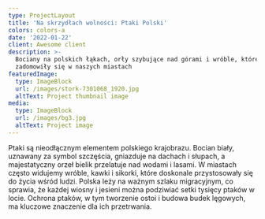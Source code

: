 ```yaml
---
type: ProjectLayout
title: 'Na skrzydłach wolności: Ptaki Polski'
colors: colors-a
date: '2022-01-22'
client: Awesome client
description: >-
  Bociany na polskich łąkach, orły szybujące nad górami i wróble, które
  zadomowiły się w naszych miastach
featuredImage:
  type: ImageBlock
  url: /images/stork-7301068_1920.jpg
  altText: Project thumbnail image
media:
  type: ImageBlock
  url: /images/bg3.jpg
  altText: Project image
---
```


Ptaki są nieodłącznym elementem polskiego krajobrazu. Bocian biały, uznawany za symbol szczęścia, gniazduje na dachach i słupach, a majestatyczny orzeł bielik przelatuje nad wodami i lasami. W miastach często widujemy wróble, kawki i sikorki, które doskonale przystosowały się do życia wśród ludzi. Polska leży na ważnym szlaku migracyjnym, co sprawia, że każdej wiosny i jesieni można podziwiać setki tysięcy ptaków w locie. Ochrona ptaków, w tym tworzenie ostoi i budowa budek lęgowych, ma kluczowe znaczenie dla ich przetrwania.

